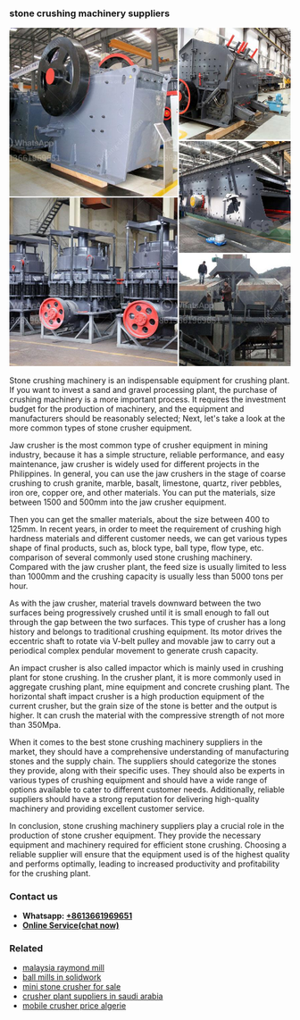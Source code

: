 <h3>stone crushing machinery suppliers</h3><img src='1706754273.jpg' alt=''><p>Stone crushing machinery is an indispensable equipment for crushing plant. If you want to invest a sand and gravel processing plant, the purchase of crushing machinery is a more important process. It requires the investment budget for the production of machinery, and the equipment and manufacturers should be reasonably selected; Next, let's take a look at the more common types of stone crusher equipment.</p><p>Jaw crusher is the most common type of crusher equipment in mining industry, because it has a simple structure, reliable performance, and easy maintenance, jaw crusher is widely used for different projects in the Philippines. In general, you can use the jaw crushers in the stage of coarse crushing to crush granite, marble, basalt, limestone, quartz, river pebbles, iron ore, copper ore, and other materials. You can put the materials, size between 1500 and 500mm into the jaw crusher equipment.</p><p>Then you can get the smaller materials, about the size between 400 to 125mm. In recent years, in order to meet the requirement of crushing high hardness materials and different customer needs, we can get various types shape of final products, such as, block type, ball type, flow type, etc. comparison of several commonly used stone crushing machinery. Compared with the jaw crusher plant, the feed size is usually limited to less than 1000mm and the crushing capacity is usually less than 5000 tons per hour.</p><p>As with the jaw crusher, material travels downward between the two surfaces being progressively crushed until it is small enough to fall out through the gap between the two surfaces. This type of crusher has a long history and belongs to traditional crushing equipment. Its motor drives the eccentric shaft to rotate via V-belt pulley and movable jaw to carry out a periodical complex pendular movement to generate crush capacity.</p><p>An impact crusher is also called impactor which is mainly used in crushing plant for stone crushing. In the crusher plant, it is more commonly used in aggregate crushing plant, mine equipment and concrete crushing plant. The horizontal shaft impact crusher is a high production equipment of the current crusher, but the grain size of the stone is better and the output is higher. It can crush the material with the compressive strength of not more than 350Mpa.</p><p>When it comes to the best stone crushing machinery suppliers in the market, they should have a comprehensive understanding of manufacturing stones and the supply chain. The suppliers should categorize the stones they provide, along with their specific uses. They should also be experts in various types of crushing equipment and should have a wide range of options available to cater to different customer needs. Additionally, reliable suppliers should have a strong reputation for delivering high-quality machinery and providing excellent customer service.</p><p>In conclusion, stone crushing machinery suppliers play a crucial role in the production of stone crusher equipment. They provide the necessary equipment and machinery required for efficient stone crushing. Choosing a reliable supplier will ensure that the equipment used is of the highest quality and performs optimally, leading to increased productivity and profitability for the crushing plant.</p><h3>Contact us</h3><ul><li><strong>Whatsapp:&nbsp;<a href="https://wa.me/8613661969651">+8613661969651</a></strong></li><li><a href="https://swt.shibang-china.com/?git&amp;zhl&amp;stone crushing machinery suppliers"><strong>Online Service(chat now)</strong></a></li></ul><h3>Related</h3><ul><li><a href='malaysia raymond mill.md'>malaysia raymond mill</a></li><li><a href='ball mills in solidwork.md'>ball mills in solidwork</a></li><li><a href='mini stone crusher for sale.md'>mini stone crusher for sale</a></li><li><a href='crusher plant suppliers in saudi arabia.md'>crusher plant suppliers in saudi arabia</a></li><li><a href='mobile crusher price algerie.md'>mobile crusher price algerie</a></li></ul>